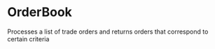 # OrderBook
Processes a list of trade orders and returns orders that correspond to certain criteria
